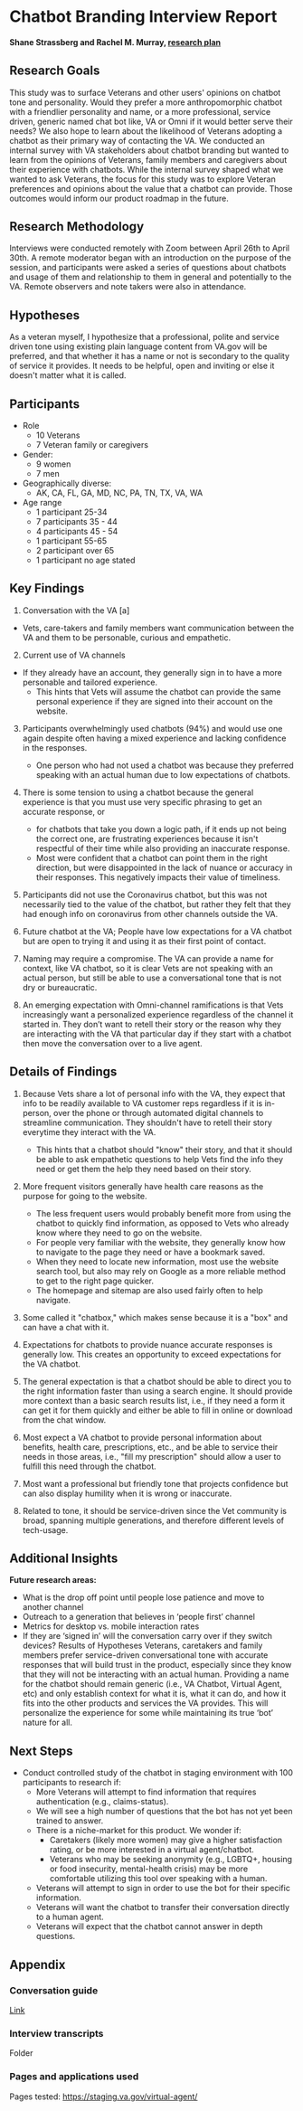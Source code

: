 # Chatbot Branding Interview Report 

#### Shane Strassberg and Rachel M. Murray, [research plan](https://github.com/department-of-veterans-affairs/va.gov-team/blob/master/products/virtual-agent/research/moderated-interviews/virtual-agent-tone-and-name-survey.md)

## Research Goals
This study was to surface Veterans and other users' opinions on chatbot tone and personality. Would they prefer a more anthropomorphic chatbot with a friendlier personality and name, or a more professional, service driven, generic named chat bot like, VA or Omni if it would better serve their needs? We also hope to learn about the likelihood of Veterans adopting a chatbot as their primary way of contacting the VA.  We conducted an internal survey with VA stakeholders about chatbot branding but wanted to learn from the opinions of Veterans, family members and caregivers about their experience with chatbots. While the internal survey shaped what we wanted to ask Veterans, the focus for this study was to explore Veteran preferences and opinions about the value that a chatbot can provide. Those outcomes would inform our product roadmap in the future. 


## Research Methodology
Interviews were conducted remotely with Zoom between April 26th to April 30th. A remote moderator began with an introduction on the purpose of the session, and participants were asked a series of questions about chatbots and usage of them and relationship to them in general and potentially to the VA. Remote observers and note takers were also in attendance. 


## Hypotheses 
As a veteran myself, I hypothesize that a professional, polite and service driven tone using existing plain language content from VA.gov will be preferred, and that whether it has a name or not is secondary to the quality of service it provides. It needs to be helpful, open and inviting or else it doesn't matter what it is called.         


## Participants
* Role
   * 10 Veterans
   * 7 Veteran family or caregivers
* Gender: 
   * 9 women
   * 7 men
* Geographically diverse: 
   * AK, CA, FL, GA, MD, NC, PA, TN, TX, VA, WA
* Age range
   * 1 participant  25-34
   * 7 participants 35 - 44
   * 4 participants 45 - 54
   * 1 participant 55-65
   * 2 participant over 65
   * 1 participant no age stated


## Key Findings

1. Conversation with the VA
[a]
* Vets, care-takers and family members want communication between the VA and them to be personable, curious and empathetic.

2. Current use of VA channels
* If they already have an account, they generally sign in to have a more personable and tailored experience.
   * This hints that Vets will assume the chatbot can provide the same personal experience if they are signed into their account on the website.

3. Participants overwhelmingly used chatbots (94%) and would use one again despite often having a mixed experience and lacking confidence in the responses. 
   * One person who had not used a chatbot was because they preferred speaking with an actual human due to low expectations of chatbots.

4. There is some tension to using a chatbot because the general experience is that you must use very specific phrasing to get an accurate response, or 
   * for chatbots that take you down a logic path, if it ends up not being the correct one, are frustrating experiences because it isn't respectful of their time while also providing an inaccurate response.
   * Most were confident that a chatbot can point them in the right direction, but were disappointed in the lack of nuance or accuracy in their responses. This negatively impacts their value of timeliness.

5. Participants did not use the Coronavirus chatbot, but this was not necessarily tied to the value of the chatbot, but rather they felt that they had enough info on coronavirus from other channels outside the VA. 

6. Future chatbot at the VA; People have low expectations for a VA chatbot but are open to trying it and using it as their first point of contact. 

7. Naming may require a compromise. The VA can provide a name for context, like VA chatbot, so it is clear Vets are not speaking with an actual person, but still be able to use a conversational tone that is not dry or bureaucratic. 

8. An emerging expectation with Omni-channel ramifications is that Vets increasingly want a personalized experience regardless of the channel it started in. They don’t want to retell their story or the reason why they are interacting with the VA that particular day if they start with a chatbot then move the conversation over to a live agent.


## Details of Findings

1. Because Vets share a lot of personal info with the VA, they expect that info to be readily available to VA customer reps regardless if it is in-person, over the phone or through automated digital channels to streamline communication. They shouldn't have to retell their story everytime they interact with the VA.
   - This hints that a chatbot should "know" their story, and that it should be able to ask empathetic questions to help Vets find the info they need or get them the help they need based on their story.
   
2. More frequent visitors generally have health care reasons as the purpose for going to the website.
   - The less frequent users would probably benefit more from using the chatbot to quickly find information, as opposed to Vets who already know where they need to go on the website.
   - For people very familiar with the website, they generally know how to navigate to the page they need or have a bookmark saved.
   - When they need to locate new information, most use the website search tool, but also may rely on Google as a more reliable method to get to the right page quicker.
   - The homepage and sitemap are also used fairly often to help navigate.
   
3. Some called it "chatbox," which makes sense because it is a "box" and can have a chat with it. 

4. Expectations for chatbots to provide nuance accurate responses is generally low. This creates an opportunity to exceed expectations for the VA chatbot.

5. The general expectation is that a chatbot should be able to direct you to the right information faster than using a search engine. It should provide more context than a basic search results list, i.e., if they need a form it can get it for them quickly and either be able to fill in online or download from the chat window. 

6. Most expect a VA chatbot to provide personal information about benefits, health care, prescriptions, etc., and be able to service their needs in those areas, i.e., "fill my prescription" should allow a user to fulfill this need through the chatbot. 

7. Most want a professional but friendly tone that projects confidence but can also display humility when it is wrong or inaccurate.

8. Related to tone, it should be service-driven since the Vet community is broad, spanning multiple generations, and therefore different levels of tech-usage.

## Additional Insights

**Future research areas:**
* What is the drop off point until people lose patience and move to another channel
* Outreach to a generation that believes in ‘people first’ channel
* Metrics for desktop vs. mobile interaction rates
* If they are ‘signed in’ will the conversation carry over if they switch devices?
Results of Hypotheses
Veterans, caretakers and family members prefer service-driven conversational tone with accurate responses that will build trust in the product, especially since they know that they will not be interacting with an actual human. Providing a name for the chatbot should remain generic (i.e., VA Chatbot, Virtual Agent, etc) and only establish context for what it is, what it can do, and how it fits into the other products and services the VA provides. This will personalize the experience for some while maintaining its true ‘bot’ nature for all. 


## Next Steps

* Conduct controlled study of the chatbot in staging environment with 100 participants to research if: 
   * More Veterans will attempt to find information that requires authentication (e.g., claims-status). 
   * We will see a high number of questions that the bot has not yet been trained to answer. 
   * There is a niche-market for this product. We wonder if:
      * Caretakers (likely more women) may give a higher satisfaction rating, or be more interested in a virtual agent/chatbot. 
      * Veterans who may be seeking anonymity (e.g., LGBTQ+, housing or food insecurity, mental-health crisis) may be more comfortable utilizing this tool over speaking with a human. 
   * Veterans will attempt to sign in order to use the bot for their specific information.
   * Veterans will want the chatbot to transfer their conversation directly to a human agent. 
   * Veterans will expect that the chatbot cannot answer in depth questions. 


## Appendix

### Conversation guide
[Link](https://github.com/department-of-veterans-affairs/va.gov-team/blob/master/products/virtual-agent/research/moderated-interviews/conversation-guide-tone-and-name-survey.md)

### Interview transcripts
Folder 

### Pages and applications used
Pages tested: https://staging.va.gov/virtual-agent/ 


